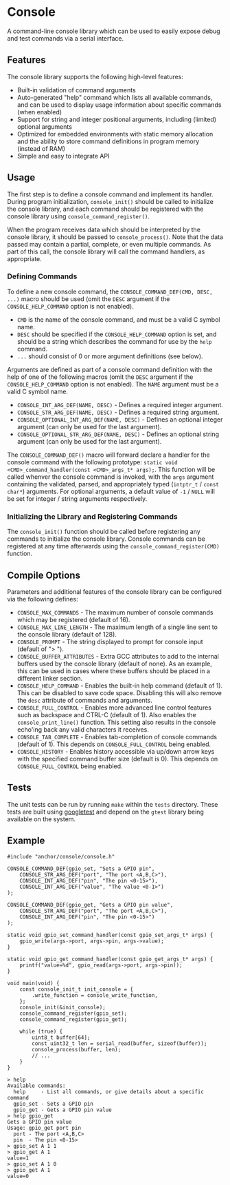 # Console

A command-line console library which can be used to easily expose debug and
test commands via a serial interface.

## Features

The console library supports the following high-level features:
* Built-in validation of command arguments
* Auto-generated "help" command which lists all available commands, and can be
used to display usage information about specific commands (when enabled)
* Support for string and integer positional arguments, including (limited)
optional arguments
* Optimized for embedded environments with static memory allocation and the
ability to store command definitions in program memory (instead of RAM)
* Simple and easy to integrate API

## Usage

The first step is to define a console command and implement its handler. During
program initialization, `console_init()` should be called to initialize the
console library, and each command should be registered with the console library
using `console_command_register()`.

When the program receives data which should be interpreted by the console
library, it should be passed to `console_process()`. Note that the data passed
may contain a partial, complete, or even multiple commands. As part of this
call, the console library will call the command handlers, as appropriate.

### Defining Commands

To define a new console command, the `CONSOLE_COMMAND_DEF(CMD, DESC, ...)`
macro should be used (omit the `DESC` argument if the `CONSOLE_HELP_COMMAND`
option is not enabled).
* `CMD` is the name of the console command, and must be a valid C symbol name.
* `DESC` should be specified if the `CONSOLE_HELP_COMMAND` option is set, and
should be a string which describes the command for use by the `help` command.
* `...` should consist of 0 or more argument definitions (see below).

Arguments are defined as part of a console command definition with the help of
one of the following macros (omit the `DESC` argument if the
`CONSOLE_HELP_COMMAND` option is not enabled). The `NAME` argument must be a
valid C symbol name.
* `CONSOLE_INT_ARG_DEF(NAME, DESC)` - Defines a required integer argument.
* `CONSOLE_STR_ARG_DEF(NAME, DESC)` - Defines a required string argument.
* `CONSOLE_OPTIONAL_INT_ARG_DEF(NAME, DESC)` - Defines an optional integer
argument (can only be used for the last argument).
* `CONSOLE_OPTIONAL_STR_ARG_DEF(NAME, DESC)` - Defines an optional string
argument (can only be used for the last argument).

The `CONSOLE_COMMAND_DEF()` macro will forward declare a handler for the
console command with the following prototype:
`static void <CMD>_command_handler(const <CMD>_args_t* args);`. This function
will be called whenver the console command is invoked, with the `args` argument
containing the validated, parsed, and appropriately typed (`intptr_t` /
`const char*`) arguments. For optional arguments, a default value of `-1` /
`NULL` will be set for integer / string arguments respectively.

### Initializing the Library and Registering Commands

The `console_init()` function should be called before registering any commands
to initialize the console library. Console commands can be registered at any
time afterwards using the `console_command_register(CMD)` function.

## Compile Options

Parameters and additional features of the console library can be configured via
the following defines:
* `CONSOLE_MAX_COMMANDS` - The maximum number of console commands which may be
registered (default of 16).
* `CONSOLE_MAX_LINE_LENGTH` - The maximum length of a single line sent to the
console library (default of 128).
* `CONSOLE_PROMPT` - The string displayed to prompt for console input (default
of "> ").
* `CONSOLE_BUFFER_ATTRIBUTES` - Extra GCC attributes to add to the internal
buffers used by the console library (default of none). As an example, this can
be used in cases where these buffers should be placed in a different linker
section.
* `CONSOLE_HELP_COMMAND` - Enables the built-in help command (default of 1).
This can be disabled to save code space. Disabling this will also remove the
`desc` attribute of commands and arguments.
* `CONSOLE_FULL_CONTROL` - Enables more advanced line control features such as
backspace and CTRL-C (default of 1). Also enables the `console_print_line()`
function. This setting also results in the console echo'ing back any valid
characters it receives.
* `CONSOLE_TAB_COMPLETE` - Enables tab-completion of console commands (default
of 1). This depends on `CONSOLE_FULL_CONTROL` being enabled.
* `CONSOLE_HISTORY` - Enables history accessible via up/down arrow keys with
the specified command buffer size (default is 0). This depends on
`CONSOLE_FULL_CONTROL` being enabled.

## Tests

The unit tests can be run by running `make` within the `tests` directory.
These tests are built using
[googletest](https://github.com/google/googletest) and depend on the
`gtest` library being available on the system.

## Example

```
#include "anchor/console/console.h"

CONSOLE_COMMAND_DEF(gpio_set, "Sets a GPIO pin",
    CONSOLE_STR_ARG_DEF("port", "The port <A,B,C>"),
    CONSOLE_INT_ARG_DEF("pin", "The pin <0-15>"),
    CONSOLE_INT_ARG_DEF("value", "The value <0-1>")
);

CONSOLE_COMMAND_DEF(gpio_get, "Gets a GPIO pin value",
    CONSOLE_STR_ARG_DEF("port", "The port <A,B,C>"),
    CONSOLE_INT_ARG_DEF("pin", "The pin <0-15>")
);

static void gpio_set_command_handler(const gpio_set_args_t* args) {
    gpio_write(args->port, args->pin, args->value);
}

static void gpio_get_command_handler(const gpio_get_args_t* args) {
    printf("value=%d", gpio_read(args->port, args->pin));
}

void main(void) {
    const console_init_t init_console = {
        .write_function = console_write_function,
    };
    console_init(&init_console);
    console_command_register(gpio_set);
    console_command_register(gpio_get);

    while (true) {
        uint8_t buffer[64];
        const uint32_t len = serial_read(buffer, sizeof(buffer));
        console_process(buffer, len);
        // ...
    }
}
```

```
> help
Available commands:
  help     - List all commands, or give details about a specific command
  gpio_set - Sets a GPIO pin
  gpio_get - Gets a GPIO pin value
> help gpio_get
Gets a GPIO pin value
Usage: gpio_get port pin
  port - The port <A,B,C>
  pin  - The pin <0-15>
> gpio_set A 1 1
> gpio_get A 1
value=1
> gpio_set A 1 0
> gpio_get A 1
value=0
```
